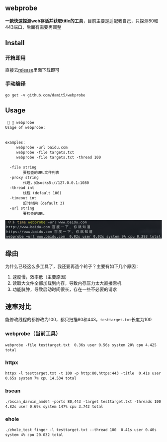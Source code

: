 ## webprobe

**一款快速探测web存活并获取title的工具**，目前主要是适配我自己，只探测80和443端口，后面有需要再调整



## Install

### 开箱即用

直接去[release](https://github.com/damit5/webprobe/releases)里面下载即可

### 手动编译

```shell
go get -v github.com/damit5/webprobe
```



## Usage

```
   webprobe
Usage of webprobe:


examples:
	 webprobe -url baidu.com
	 webprobe -file targets.txt
	 webprobe -file targets.txt -thread 100

  -file string
    	要检查的URL文件列表
  -proxy string
    	代理，如socks5://127.0.0.1:1080
  -thread int
    	线程 (default 100)
  -timeout int
    	超时时间 (default 3)
  -url string
    	要检查的URL
```

![use](README.assets/image-20220607162541412.png)



## 缘由

为什么已经这么多工具了，我还要再造个轮子？主要有如下几个原因：

1. 速度慢，效率低（主要原因）
2. 读取大文件全部加载到内存，导致内存压力太大直接宕机
3. 功能臃肿，导致启动时间很长，存在一些不必要的请求



## 速率对比

能修改线程的都修改为100，都只扫描80和443，`testtarget.txt`长度为100

### webprobe（当前工具）

```shell
webprobe -file testtarget.txt  0.36s user 0.56s system 20% cpu 4.425 total
```



### httpx

```shell
httpx -l testtarget.txt -t 100 -p http:80,https:443 -title  0.41s user 0.65s system 7% cpu 14.534 total
```



### bscan

```shell
./bscan_darwin_amd64 -ports 80,443 -target testtarget.txt -threads 100  4.82s user 0.69s system 147% cpu 3.742 total
```



### ehole

```shell
./ehole_test finger -l testtarget.txt --thread 100  0.41s user 0.40s system 4% cpu 20.032 total
```

